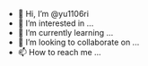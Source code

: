 - 👋 Hi, I’m @yu1106ri
- 👀 I’m interested in ...
- 🌱 I’m currently learning ...
- 💞️ I’m looking to collaborate on ...
- 📫 How to reach me ...

<!---
yu1106ri/yu1106ri is a ✨ special ✨ repository because its `README.md` (this file) appears on your GitHub profile.
You can click the Preview link to take a look at your changes.
--->
